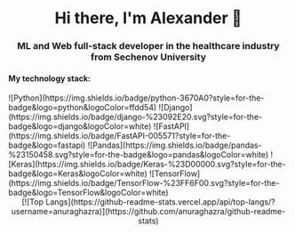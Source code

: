 <h1 align="center">Hi there, I'm Alexander 👋</h1>
<h3 align="center">ML and Web full-stack developer in the healthcare industry from Sechenov University</h3>
<h4>My technology stack:</h4>
<div>
    ![Python](https://img.shields.io/badge/python-3670A0?style=for-the-badge&logo=python&logoColor=ffdd54)
    ![Django](https://img.shields.io/badge/django-%23092E20.svg?style=for-the-badge&logo=django&logoColor=white)
    ![FastAPI](https://img.shields.io/badge/FastAPI-005571?style=for-the-badge&logo=fastapi)
    ![Pandas](https://img.shields.io/badge/pandas-%23150458.svg?style=for-the-badge&logo=pandas&logoColor=white)
    ![Keras](https://img.shields.io/badge/Keras-%23D00000.svg?style=for-the-badge&logo=Keras&logoColor=white)
    ![TensorFlow](https://img.shields.io/badge/TensorFlow-%23FF6F00.svg?style=for-the-badge&logo=TensorFlow&logoColor=white)
</div>
<div align="center">
    [![Top Langs](https://github-readme-stats.vercel.app/api/top-langs/?username=anuraghazra)](https://github.com/anuraghazra/github-readme-stats)
</div>


